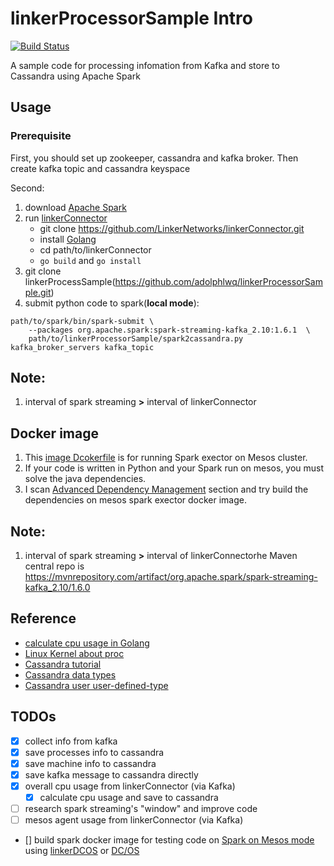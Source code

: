 # linkerProcessorSample Intro
[![Build Status](https://travis-ci.org/adolphlwq/linkerProcessorSample.svg?branch=master)](https://travis-ci.org/adolphlwq/linkerProcessorSample)

A sample code for processing infomation from Kafka and store to Cassandra using Apache Spark

## Usage
### Prerequisite
First, you should set up zookeeper, cassandra and kafka broker. Then create kafka topic and cassandra keyspace

Second:

1. download [Apache Spark](spark.apache.org)
2. run [linkerConnector](https://github.com/LinkerNetworks/linkerConnector)
    - git clone https://github.com/LinkerNetworks/linkerConnector.git
    - install [Golang](https://golang.org/)
    - cd path/to/linkerConnector
    - `go build` and `go install`
3. git clone linkerProcessSample(https://github.com/adolphlwq/linkerProcessorSample.git)
3. submit python code to spark(**local mode**):
```
path/to/spark/bin/spark-submit \
    --packages org.apache.spark:spark-streaming-kafka_2.10:1.6.1  \
    path/to/linkerProcessorSample/spark2cassandra.py kafka_broker_servers kafka_topic
```

## Note:
1. interval of spark streaming **>** interval of linkerConnector

## Docker image
1. This [image Dcokerfile](https://github.com/adolphlwq/linkerProcessorSample/blob/master/docker/Dockerfile) is for running Spark exector on Mesos cluster.
2. If your code is written in Python and your Spark run on mesos, you must solve the java dependencies.
3. I scan [Advanced Dependency Management](http://spark.apache.org/docs/latest/submitting-applications.html#advanced-dependency-management) section and try build the dependencies on mesos spark exector docker image.

## Note:
1. interval of spark streaming **>** interval of linkerConnectorhe Maven central repo is https://mvnrepository.com/artifact/org.apache.spark/spark-streaming-kafka_2.10/1.6.0


## Reference
- [calculate cpu usage in Golang](https://sourcegraph.com/github.com/statsd/system/-/def/GoPackage/github.com/statsd/system/pkg/cpu/-/totals)
- [Linux Kernel about proc](http://www.mjmwired.net/kernel/Documentation/filesystems/proc.txt#1271)
- [Cassandra tutorial](http://www.tutorialspoint.com/cassandra/cassandra_alter_table.htm)
- [Cassandra data types](https://docs.datastax.com/en/cql/3.0/cql/cql_reference/cql_data_types_c.html)
- [Cassandra user user-defined-type](https://docs.datastax.com/en/cql/3.1/cql/cql_using/cqlUseUDT.html)

## TODOs
- [X] collect info from kafka
- [X] save processes info to cassandra
- [X] save machine info to cassandra
- [X] save kafka message to cassandra directly
- [X] overall cpu usage from linkerConnector (via Kafka)
    - [X] calculate cpu usage and save to cassandra
- [ ] research spark streaming's "window" and improve code
- [ ] mesos agent usage from linkerConnector (via Kafka)
- [] build spark docker image for testing code on [Spark on Mesos mode](http://spark.apache.org/docs/latest/running-on-mesos.html) using [linkerDCOS](http://linkernetworks.com/) or [DC/OS](https://dcos.io/)